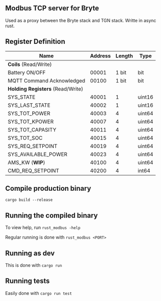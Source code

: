 ## Modbus TCP server for Bryte
Used as a proxy between the Bryte stack and TGN stack. Writte in async rust.

## Register Definition
| Name                              | Address | Length | Type   |
| --------------------------------- | ------- | ------ | ------ |
| **Coils** (Read/Write)            |
| Battery ON/OFF                    | 00001   | 1 bit  | bit    |
| MQTT Command Acknowledged         | 00100   | 1 bit  | bit    |
| **Holding Registers** (Read/Write)|
| SYS_STATE                         | 40001   | 1      | uint16 |
| SYS_LAST_STATE                    | 40002   | 1      | uint16 |
| SYS_TOT_POWER                     | 40003   | 4      | uint64 |
| SYS_TOT_KPOWER                    | 40007   | 4      | uint64 |
| SYS_TOT_CAPASITY                  | 40011   | 4      | uint64 |
| SYS_TOT_SOC                       | 40015   | 4      | uint64 |
| SYS_REQ_SETPOINT                  | 40019   | 4      | uint64 |
| SYS_AVAILABLE_POWER               | 40023   | 4      | uint64 |
| AMS_KW (**WIP**)                  | 40100   | 4      | uint64 |
| CMD_REQ_SETPOINT                  | 40200   | 4      | int64  |

## Compile production binary
`cargo build --release`

## Running the compiled binary
To view help, run `rust_modbus -help`

Regular running is done with `rust_modbus <PORT>`

## Running as dev
This is done with `cargo run`

## Running tests
Easily done with `cargo run test`
